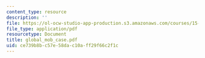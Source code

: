 ```yaml
---
content_type: resource
description: ''
file: https://ol-ocw-studio-app-production.s3.amazonaws.com/courses/15-667-negotiation-and-conflict-management-spring-2001/ce739b8bc57e58dac10aff29f66c2f1c_global_mob_case.pdf
file_type: application/pdf
resourcetype: Document
title: global_mob_case.pdf
uid: ce739b8b-c57e-58da-c10a-ff29f66c2f1c
---
```

